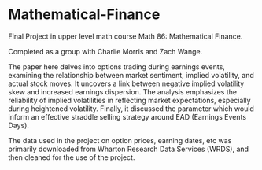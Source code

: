 # Mathematical-Finance
Final Project in upper level math course Math 86: Mathematical Finance. 

Completed as a group with Charlie Morris and Zach Wange.

The paper here delves into options trading during earnings events, examining the relationship between market sentiment, implied volatility, and actual stock moves. It uncovers a link between negative implied volatility skew and increased earnings dispersion. The analysis emphasizes the reliability of implied volatilities in reflecting market expectations, especially during heightened volatility. Finally, it discussed the parameter which would inform an effective straddle selling strategy around EAD (Earnings Events Days).

The data used in the project on option prices, earning dates, etc was primarily downloaded from Wharton Research Data Services (WRDS),
and then cleaned for the use of the project.
